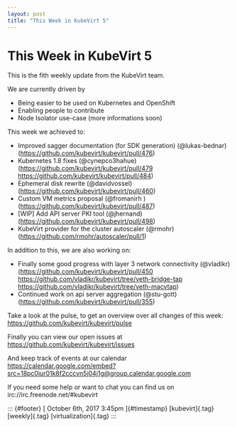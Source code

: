 ```yaml
---
layout: post
title: "This Week in KubeVirt 5"
---
```



This Week in KubeVirt 5
=======================

This is the fith weekly update from the KubeVirt team.

We are currently driven by

-   Being easier to be used on Kubernetes and OpenShift
-   Enabling people to contribute
-   Node Isolator use-case (more informations soon)

This week we achieved to:

-   Improved sagger documentation (for SDK generation) (\@lukas-bednar)
    (<https://github.com/kubevirt/kubevirt/pull/476>)
-   Kubernetes 1.8 fixes (\@cynepco3hahue)
    (<https://github.com/kubevirt/kubevirt/pull/479>
    <https://github.com/kubevirt/kubevirt/pull/484>)
-   Ephemeral disk rewrite (\@davidvossel)
    (<https://github.com/kubevirt/kubevirt/pull/460>)
-   Custom VM metrics proposal (\@fromanirh )
    (<https://github.com/kubevirt/kubevirt/pull/487>)
-   \[WIP\] Add API server PKI tool (\@jhernand)
    (<https://github.com/kubevirt/kubevirt/pull/498>)
-   KubeVirt provider for the cluster autoscaler (\@rmohr)
    (<https://github.com/rmohr/autoscaler/pull/1>)

In addition to this, we are also working on:

-   Finally some good progress with layer 3 network connectivity
    (\@vladikr) (<https://github.com/kubevirt/kubevirt/pull/450>
    <https://github.com/vladikr/kubevirt/tree/veth-bridge-tap>
    <https://github.com/vladikr/kubevirt/tree/veth-macvtap>)
-   Continued work on api server aggregation (\@stu-gott)
    (<https://github.com/kubevirt/kubevirt/pull/355>)

Take a look at the pulse, to get an overview over all changes of this
week: <https://github.com/kubevirt/kubevirt/pulse>

Finally you can view our open issues at
<https://github.com/kubevirt/kubevirt/issues>

And keep track of events at our calendar
<https://calendar.google.com/embed?src=18pc0jur01k8f2cccvn5j04j1g@group.calendar.google.com>

If you need some help or want to chat you can find us on
irc://irc.freenode.net/\#kubevirt

::: {#footer}
[ October 6th, 2017 3:45pm ]{#timestamp} [kubevirt]{.tag} [weekly]{.tag}
[virtualization]{.tag}
:::
